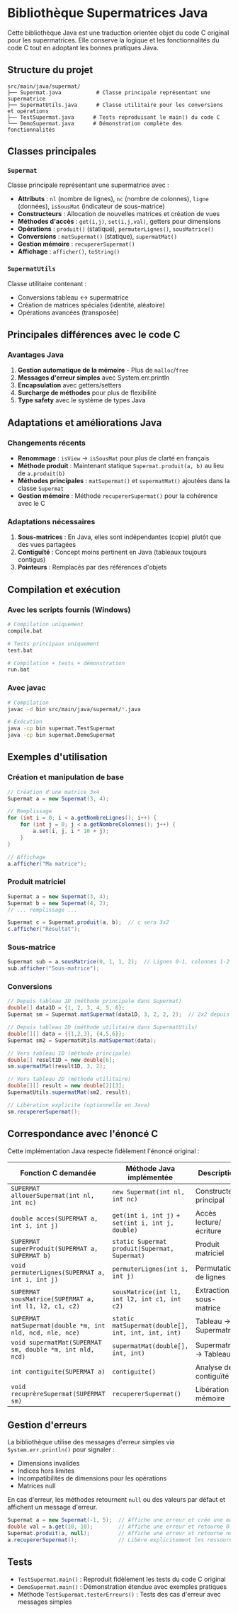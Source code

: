 # Bibliothèque Supermatrices Java

Cette bibliothèque Java est une traduction orientée objet du code C original pour les supermatrices. Elle conserve la logique et les fonctionnalités du code C tout en adoptant les bonnes pratiques Java.

## Structure du projet

```
src/main/java/supermat/
├── Supermat.java           # Classe principale représentant une supermatrice
├── SupermatUtils.java      # Classe utilitaire pour les conversions et opérations
├── TestSupermat.java      # Tests reproduisant le main() du code C
└── DemoSupermat.java      # Démonstration complète des fonctionnalités
```

## Classes principales

### `Supermat`
Classe principale représentant une supermatrice avec :
- **Attributs** : `nl` (nombre de lignes), `nc` (nombre de colonnes), `ligne` (données), `isSousMat` (indicateur de sous-matrice)
- **Constructeurs** : Allocation de nouvelles matrices et création de vues
- **Méthodes d'accès** : `get(i,j)`, `set(i,j,val)`, getters pour dimensions
- **Opérations** : `produit()` (statique), `permuterLignes()`, `sousMatrice()`
- **Conversions** : `matSupermat()` (statique), `supermatMat()`
- **Gestion mémoire** : `recupererSupermat()` 
- **Affichage** : `afficher()`, `toString()`

### `SupermatUtils`
Classe utilitaire contenant :
- Conversions tableau ↔ supermatrice
- Création de matrices spéciales (identité, aléatoire)
- Opérations avancées (transposée)

## Principales différences avec le code C

### Avantages Java
1. **Gestion automatique de la mémoire** - Plus de `malloc`/`free`
2. **Messages d'erreur simples** avec System.err.println
3. **Encapsulation** avec getters/setters
4. **Surcharge de méthodes** pour plus de flexibilité
5. **Type safety** avec le système de types Java

## Adaptations et améliorations Java

### Changements récents
- **Renommage** : `isView` → `isSousMat` pour plus de clarté en français
- **Méthode produit** : Maintenant statique `Supermat.produit(a, b)` au lieu de `a.produit(b)`
- **Méthodes principales** : `matSupermat()` et `supermatMat()` ajoutées dans la classe `Supermat`
- **Gestion mémoire** : Méthode `recupererSupermat()` pour la cohérence avec le C

### Adaptations nécessaires
1. **Sous-matrices** : En Java, elles sont indépendantes (copie) plutôt que des vues partagées
2. **Contiguïté** : Concept moins pertinent en Java (tableaux toujours contigus)
3. **Pointeurs** : Remplacés par des références d'objets

## Compilation et exécution

### Avec les scripts fournis (Windows)
```bash
# Compilation uniquement
compile.bat

# Tests principaux uniquement
test.bat

# Compilation + tests + démonstration
run.bat
```

### Avec javac
```bash
# Compilation
javac -d bin src/main/java/supermat/*.java

# Exécution
java -cp bin supermat.TestSupermat
java -cp bin supermat.DemoSupermat
```

## Exemples d'utilisation

### Création et manipulation de base
```java
// Création d'une matrice 3x4
Supermat a = new Supermat(3, 4);

// Remplissage
for (int i = 0; i < a.getNombreLignes(); i++) {
    for (int j = 0; j < a.getNombreColonnes(); j++) {
        a.set(i, j, i * 10 + j);
    }
}

// Affichage
a.afficher("Ma matrice");
```

### Produit matriciel
```java
Supermat a = new Supermat(3, 4);
Supermat b = new Supermat(4, 2);
// ... remplissage ...

Supermat c = Supermat.produit(a, b);  // c sera 3x2
c.afficher("Résultat");
```

### Sous-matrice
```java
Supermat sub = a.sousMatrice(0, 1, 1, 2);  // Lignes 0-1, colonnes 1-2
sub.afficher("Sous-matrice");
```

### Conversions
```java
// Depuis tableau 1D (méthode principale dans Supermat)
double[] data1D = {1, 2, 3, 4, 5, 6};
Supermat sm = Supermat.matSupermat(data1D, 3, 2, 2, 2);  // 2x2 depuis tableau 3x2

// Depuis tableau 2D (méthode utilitaire dans SupermatUtils)
double[][] data = {{1,2,3}, {4,5,6}};
Supermat sm2 = SupermatUtils.matSupermat(data);

// Vers tableau 1D (méthode principale)
double[] result1D = new double[6];
sm.supermatMat(result1D, 3, 2);

// Vers tableau 2D (méthode utilitaire)
double[][] result = new double[2][3];
SupermatUtils.supermatMat(sm2, result);

// Libération explicite (optionnelle en Java)
sm.recupererSupermat();
```

## Correspondance avec l'énoncé C

Cette implémentation Java respecte fidèlement l'énoncé original :

| **Fonction C demandée** | **Méthode Java implémentée** | **Description** |
|-------------------------|------------------------------|-----------------|
| `SUPERMAT allouerSupermat(int nl, int nc)` | `new Supermat(int nl, int nc)` | Constructeur principal |
| `double acces(SUPERMAT a, int i, int j)` | `get(int i, int j)` + `set(int i, int j, double)` | Accès lecture/écriture |
| `SUPERMAT superProduit(SUPERMAT a, SUPERMAT b)` | `static Supermat produit(Supermat, Supermat)` | Produit matriciel |
| `void permuterLignes(SUPERMAT a, int i, int j)` | `permuterLignes(int i, int j)` | Permutation de lignes |
| `SUPERMAT sousMatrice(SUPERMAT a, int l1, l2, c1, c2)` | `sousMatrice(int l1, int l2, int c1, int c2)` | Extraction de sous-matrice |
| `SUPERMAT matSupermat(double *m, int nld, ncd, nle, nce)` | `static matSupermat(double[], int, int, int, int)` | Tableau → Supermatrice |
| `void supermatMat(SUPERMAT sm, double *m, int nld, ncd)` | `supermatMat(double[], int, int)` | Supermatrice → Tableau |
| `int contiguite(SUPERMAT a)` | `contiguite()` | Analyse de contiguïté |
| `void recuprèreSupermat(SUPERMAT sm)` | `recupererSupermat()` | Libération mémoire |

## Gestion d'erreurs

La bibliothèque utilise des messages d'erreur simples via `System.err.println()` pour signaler :
- Dimensions invalides
- Indices hors limites  
- Incompatibilités de dimensions pour les opérations
- Matrices null

En cas d'erreur, les méthodes retournent `null` ou des valeurs par défaut et affichent un message d'erreur.

```java
Supermat a = new Supermat(-1, 5);  // Affiche une erreur et crée une matrice 1x1
double val = a.get(10, 10);        // Affiche une erreur et retourne 0.0
Supermat.produit(a, null);         // Affiche une erreur et retourne null
a.recupererSupermat();             // Libère explicitement les ressources
```

## Tests

- `TestSupermat.main()` : Reproduit fidèlement les tests du code C original
- `DemoSupermat.main()` : Démonstration étendue avec exemples pratiques
- Méthode `TestSupermat.testerErreurs()` : Tests des cas d'erreur avec messages simples
